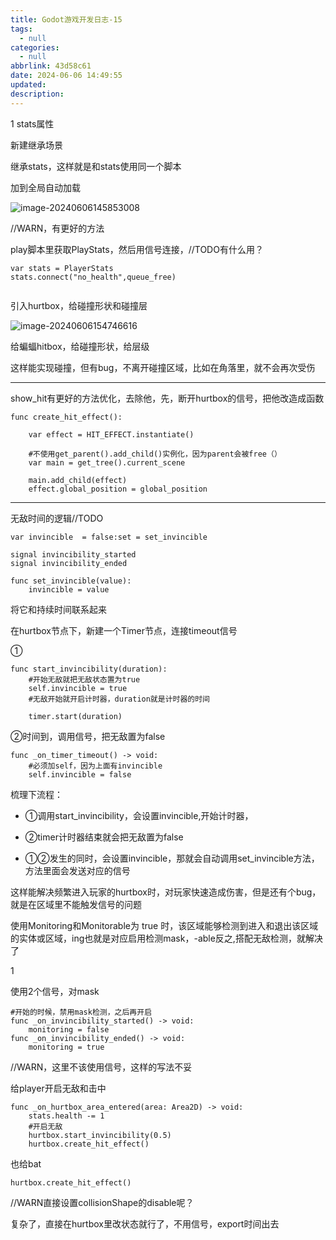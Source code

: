 ```yaml
---
title: Godot游戏开发日志-15
tags:
  - null
categories:
  - null
abbrlink: 43d58c61
date: 2024-06-06 14:49:55
updated:
description:
---
```


1 stats属性

新建继承场景

继承stats，这样就是和stats使用同一个脚本

加到全局自动加载

![image-20240606145853008](https://blog-resources.this0.com/image/202406061458045.png?x-oss-process=style/this0-blog)

//WARN，有更好的方法

play脚本里获取PlayStats，然后用信号连接，//TODO有什么用？

```
var stats = PlayerStats
stats.connect("no_health",queue_free)
	
```

引入hurtbox，给碰撞形状和碰撞层

![image-20240606154746616](https://blog-resources.this0.com/image/202406061547773.png?x-oss-process=style/this0-blog)

给蝙蝠hitbox，给碰撞形状，给层级

这样能实现碰撞，但有bug，不离开碰撞区域，比如在角落里，就不会再次受伤

---

show_hit有更好的方法优化，去除他，先，断开hurtbox的信号，把他改造成函数

```
func create_hit_effect():

	var effect = HIT_EFFECT.instantiate()
	
	#不使用get_parent().add_child()实例化，因为parent会被free（）
	var main = get_tree().current_scene
	
	main.add_child(effect)
	effect.global_position = global_position

```

----

无敌时间的逻辑//TODO

```
var invincible  = false:set = set_invincible

signal invincibility_started
signal invincibility_ended

func set_invincible(value):
	invincible = value
```

将它和持续时间联系起来

在hurtbox节点下，新建一个Timer节点，连接timeout信号

①

```
func start_invincibility(duration):
	#开始无敌就把无敌状态置为true
	self.invincible = true
	#无敌开始就开启计时器，duration就是计时器的时间
	
	timer.start(duration)
```

②时间到，调用信号，把无敌置为false

```
func _on_timer_timeout() -> void:
	#必须加self，因为上面有invincible
	self.invincible = false
```

梳理下流程：

- ①调用start_invincibility，会设置invincible,开始计时器，
- ②timer计时器结束就会把无敌置为false

- ①②发生的同时，会设置invincible，那就会自动调用set_invincible方法，方法里面会发送对应的信号

这样能解决频繁进入玩家的hurtbox时，对玩家快速造成伤害，但是还有个bug，就是在区域里不能触发信号的问题

使用Monitoring和Monitorable为 true 时，该区域能够检测到进入和退出该区域的实体或区域，ing也就是对应启用检测mask，-able反之,搭配无敌检测，就解决了

1

使用2个信号，对mask

```
#开始的时候，禁用mask检测，之后再开启
func _on_invincibility_started() -> void:
	monitoring = false
func _on_invincibility_ended() -> void:
	monitoring = true
```

//WARN，这里不该使用信号，这样的写法不妥

给player开启无敌和击中

```
func _on_hurtbox_area_entered(area: Area2D) -> void:
	stats.health -= 1
	#开启无敌
	hurtbox.start_invincibility(0.5)
	hurtbox.create_hit_effect()
```

也给bat

```
hurtbox.create_hit_effect()
```

//WARN直接设置collisionShape的disable呢？

复杂了，直接在hurtbox里改状态就行了，不用信号，export时间出去
